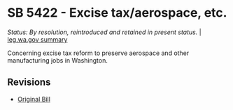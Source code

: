 # SB 5422 - Excise tax/aerospace, etc.
*Status: By resolution, reintroduced and retained in present status.* | [leg.wa.gov summary](https://app.leg.wa.gov/billsummary?BillNumber=5422&Year=2021)

Concerning excise tax reform to preserve aerospace and other manufacturing jobs in Washington.

## Revisions
* [Original Bill](1/)